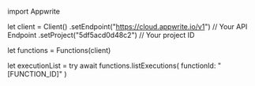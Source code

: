 import Appwrite

let client = Client()
    .setEndpoint("https://cloud.appwrite.io/v1") // Your API Endpoint
    .setProject("5df5acd0d48c2") // Your project ID

let functions = Functions(client)

let executionList = try await functions.listExecutions(
    functionId: &quot;[FUNCTION_ID]&quot;
)

